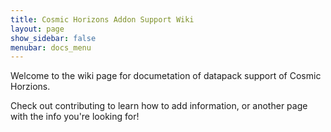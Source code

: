 ```yaml
---
title: Cosmic Horizons Addon Support Wiki 
layout: page
show_sidebar: false
menubar: docs_menu
---
```

Welcome to the wiki page for documetation of datapack support of Cosmic Horzions.

Check out contributing to learn how to add information, or another page with the info you're looking for!
